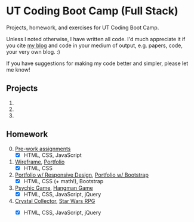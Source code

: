 # UT Coding Boot Camp (Full Stack)
Projects, homework, and exercises for UT Coding Boot Camp.

Unless I noted otherwise, I have written all code. I'd much appreciate it if you cite [my blog](https://crunchingnumbers.live) and code in your medium of output, e.g. papers, code, your very own blog. :)

If you have suggestions for making my code better and simpler, please let me know!

## Projects
1. 
2. 
3. 

## Homework
0. [Pre-work assignments](https://ijlee2.github.io/UT-Coding-Boot-Camp/homework/hw0/module-8/fanpage.html)
    - [x] HTML, CSS, JavaScript
    
1. [Wireframe](https://ijlee2.github.io/UT-Coding-Boot-Camp/homework/hw1/wireframe/), [Portfolio](https://ijlee2.github.io/UT-Coding-Boot-Camp/homework/hw1/basic-portfolio)
    - [x] HTML, CSS
    
2. [Portfolio w/ Responsive Design](https://ijlee2.github.io/UT-Coding-Boot-Camp/homework/hw2/responsive-portfolio/), [Portfolio w/ Bootstrap](https://ijlee2.github.io/UT-Coding-Boot-Camp/homework/hw2/bootstrap-portfolio/)
    - [x] HTML, CSS (+ math!), Bootstrap
    
3. [Psychic Game](https://ijlee2.github.io/UT-Coding-Boot-Camp/homework/hw3/psychic-game/), [Hangman Game](https://ijlee2.github.io/UT-Coding-Boot-Camp/homework/hw3/hangman-game/)
    - [x] HTML, CSS, JavaScript, jQuery
    
4. [Crystal Collector](https://ijlee2.github.io/UT-Coding-Boot-Camp/homework/hw4/crystal-collector/), [Star Wars RPG](https://ijlee2.github.io/UT-Coding-Boot-Camp/homework/hw4/star-wars-rpg)
    - [x] HTML, CSS, JavaScript, jQuery
    
